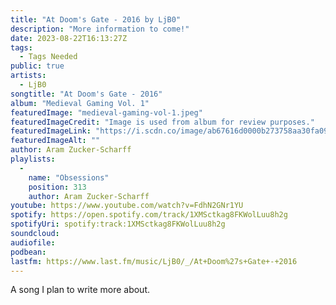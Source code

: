 ```yaml
---
title: "At Doom's Gate - 2016 by LjB0"
description: "More information to come!"
date: 2023-08-22T16:13:27Z
tags:
  - Tags Needed
public: true
artists:
  - LjB0
songtitle: "At Doom's Gate - 2016"
album: "Medieval Gaming Vol. 1"
featuredImage: "medieval-gaming-vol-1.jpeg"
featuredImageCredit: "Image is used from album for review purposes."
featuredImageLink: "https://i.scdn.co/image/ab67616d0000b273758aa30fa098a91966c54dbf"
featuredImageAlt: ""
author: Aram Zucker-Scharff
playlists:
  -
    name: "Obsessions"
    position: 313
    author: Aram Zucker-Scharff
youtube: https://www.youtube.com/watch?v=FdhN2GNr1YU
spotify: https://open.spotify.com/track/1XMSctkag8FKWolLuu8h2g
spotifyUri: spotify:track:1XMSctkag8FKWolLuu8h2g
soundcloud:
audiofile:
podbean:
lastfm: https://www.last.fm/music/LjB0/_/At+Doom%27s+Gate+-+2016
---
```


A song I plan to write more about.
		